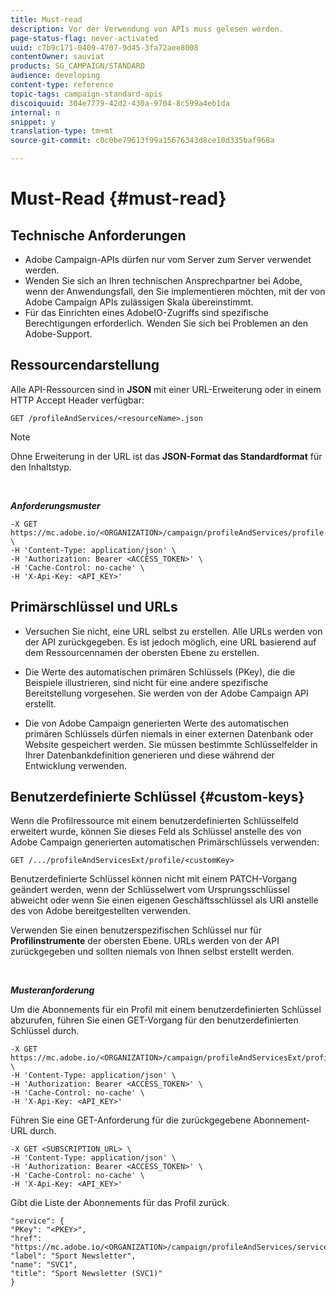 ```yaml
---
title: Must-read
description: Vor der Verwendung von APIs muss gelesen werden.
page-status-flag: never-activated
uuid: c7b9c171-0409-4707-9d45-3fa72aee8008
contentOwner: sauviat
products: SG_CAMPAIGN/STANDARD
audience: developing
content-type: reference
topic-tags: campaign-standard-apis
discoiquuid: 304e7779-42d2-430a-9704-8c599a4eb1da
internal: n
snippet: y
translation-type: tm+mt
source-git-commit: c0c0be79613f99a15676343d8ce10d335baf968a

---
```



# Must-Read {#must-read}

## Technische Anforderungen

* Adobe Campaign-APIs dürfen nur vom Server zum Server verwendet werden.
* Wenden Sie sich an Ihren technischen Ansprechpartner bei Adobe, wenn der Anwendungsfall, den Sie implementieren möchten, mit der von Adobe Campaign APIs zulässigen Skala übereinstimmt.
* Für das Einrichten eines AdobeIO-Zugriffs sind spezifische Berechtigungen erforderlich. Wenden Sie sich bei Problemen an den Adobe-Support.

## Ressourcendarstellung

Alle API-Ressourcen sind in **JSON** mit einer URL-Erweiterung oder in einem HTTP Accept Header verfügbar:

`GET /profileAndServices/<resourceName>.json`

>[!NOTE]
>
>Ohne Erweiterung in der URL ist das **JSON-Format das Standardformat** für den Inhaltstyp.

<br/>

***Anforderungsmuster***

```
-X GET https://mc.adobe.io/<ORGANIZATION>/campaign/profileAndServices/profile.json \
-H 'Content-Type: application/json' \
-H 'Authorization: Bearer <ACCESS_TOKEN>' \
-H 'Cache-Control: no-cache' \
-H 'X-Api-Key: <API_KEY>'
```

## Primärschlüssel und URLs

* Versuchen Sie nicht, eine URL selbst zu erstellen. Alle URLs werden von der API zurückgegeben. Es ist jedoch möglich, eine URL basierend auf dem Ressourcennamen der obersten Ebene zu erstellen.

* Die Werte des automatischen primären Schlüssels (PKey), die die Beispiele illustrieren, sind nicht für eine andere spezifische Bereitstellung vorgesehen. Sie werden von der Adobe Campaign API erstellt.

* Die von Adobe Campaign generierten Werte des automatischen primären Schlüssels dürfen niemals in einer externen Datenbank oder Website gespeichert werden. Sie müssen bestimmte Schlüsselfelder in Ihrer Datenbankdefinition generieren und diese während der Entwicklung verwenden.

## Benutzerdefinierte Schlüssel {#custom-keys}

Wenn die Profilressource mit einem benutzerdefinierten Schlüsselfeld erweitert wurde, können Sie dieses Feld als Schlüssel anstelle des von Adobe Campaign generierten automatischen Primärschlüssels verwenden:

`GET /.../profileAndServicesExt/profile/<customKey>`

Benutzerdefinierte Schlüssel können nicht mit einem PATCH-Vorgang geändert werden, wenn der Schlüsselwert vom Ursprungsschlüssel abweicht oder wenn Sie einen eigenen Geschäftsschlüssel als URI anstelle des von Adobe bereitgestellten verwenden.

Verwenden Sie einen benutzerspezifischen Schlüssel nur für **Profilinstrumente** der obersten Ebene. URLs werden von der API zurückgegeben und sollten niemals von Ihnen selbst erstellt werden.

<br/>

***Musteranforderung***

Um die Abonnements für ein Profil mit einem benutzerdefinierten Schlüssel abzurufen, führen Sie einen GET-Vorgang für den benutzerdefinierten Schlüssel durch.

```
-X GET https://mc.adobe.io/<ORGANIZATION>/campaign/profileAndServicesExt/profile/<customKey> \
-H 'Content-Type: application/json' \
-H 'Authorization: Bearer <ACCESS_TOKEN>' \
-H 'Cache-Control: no-cache' \
-H 'X-Api-Key: <API_KEY>'
```

Führen Sie eine GET-Anforderung für die zurückgegebene Abonnement-URL durch.

```
-X GET <SUBSCRIPTION_URL> \
-H 'Content-Type: application/json' \
-H 'Authorization: Bearer <ACCESS_TOKEN>' \
-H 'Cache-Control: no-cache' \
-H 'X-Api-Key: <API_KEY>'
```

Gibt die Liste der Abonnements für das Profil zurück.

```
"service": {
"PKey": "<PKEY>",
"href": "https://mc.adobe.io/<ORGANIZATION>/campaign/profileAndServices/service/<PKEY>",
"label": "Sport Newsletter",
"name": "SVC1",
"title": "Sport Newsletter (SVC1)"
}
```
